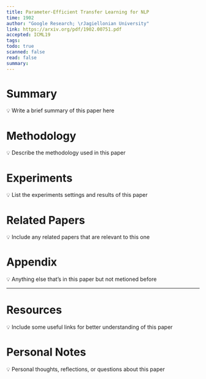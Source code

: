 ```yaml
---
title: Parameter-Efficient Transfer Learning for NLP
time: 1902
author: "Google Research; \rJagiellonian University"
link: https://arxiv.org/pdf/1902.00751.pdf
accepted: ICML19
tags: 
todo: true
scanned: false
read: false
summary:
---
```

# Summary
💡 Write a brief summary of this paper here

# Methodology
💡 Describe the methodology used in this paper

# Experiments
💡 List the experiments settings and results of this paper

# Related Papers
💡 Include any related papers that are relevant to this one

# Appendix
💡 Anything else that’s in this paper but not metioned before

---
# Resources
💡 Include some useful links for better understanding of this paper

# Personal Notes
💡 Personal thoughts, reflections, or questions about this paper